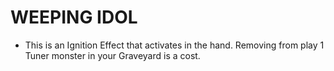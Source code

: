 
# WEEPING IDOL

*   This is an Ignition Effect that activates in the hand. Removing from play 1 Tuner monster in your Graveyard is a cost.

  